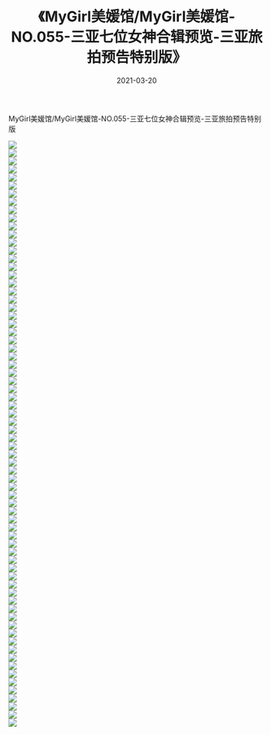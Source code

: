 ﻿---
layout: post
title:  《MyGirl美媛馆/MyGirl美媛馆-NO.055-三亚七位女神合辑预览-三亚旅拍预告特别版》
date:   2021-03-20
img: http://pic.660000.xyz/1:/网络美图/2021/MyGirl美媛馆/MyGirl美媛馆-NO.055-三亚七位女神合辑预览-三亚旅拍预告特别版/000.jpg
categories: [美女, 清纯, 唯美]
---

MyGirl美媛馆/MyGirl美媛馆-NO.055-三亚七位女神合辑预览-三亚旅拍预告特别版

 ![](http://pic.660000.xyz/1:/网络美图/2021/MyGirl美媛馆/MyGirl美媛馆-NO.055-三亚七位女神合辑预览-三亚旅拍预告特别版/001.jpg) <br>![](http://pic.660000.xyz/1:/网络美图/2021/MyGirl美媛馆/MyGirl美媛馆-NO.055-三亚七位女神合辑预览-三亚旅拍预告特别版/002.jpg) <br>![](http://pic.660000.xyz/1:/网络美图/2021/MyGirl美媛馆/MyGirl美媛馆-NO.055-三亚七位女神合辑预览-三亚旅拍预告特别版/003.jpg) <br>![](http://pic.660000.xyz/1:/网络美图/2021/MyGirl美媛馆/MyGirl美媛馆-NO.055-三亚七位女神合辑预览-三亚旅拍预告特别版/004.jpg) <br>![](http://pic.660000.xyz/1:/网络美图/2021/MyGirl美媛馆/MyGirl美媛馆-NO.055-三亚七位女神合辑预览-三亚旅拍预告特别版/005.jpg) <br>![](http://pic.660000.xyz/1:/网络美图/2021/MyGirl美媛馆/MyGirl美媛馆-NO.055-三亚七位女神合辑预览-三亚旅拍预告特别版/006.jpg) <br>![](http://pic.660000.xyz/1:/网络美图/2021/MyGirl美媛馆/MyGirl美媛馆-NO.055-三亚七位女神合辑预览-三亚旅拍预告特别版/007.jpg) <br>![](http://pic.660000.xyz/1:/网络美图/2021/MyGirl美媛馆/MyGirl美媛馆-NO.055-三亚七位女神合辑预览-三亚旅拍预告特别版/008.jpg) <br>![](http://pic.660000.xyz/1:/网络美图/2021/MyGirl美媛馆/MyGirl美媛馆-NO.055-三亚七位女神合辑预览-三亚旅拍预告特别版/009.jpg) <br>![](http://pic.660000.xyz/1:/网络美图/2021/MyGirl美媛馆/MyGirl美媛馆-NO.055-三亚七位女神合辑预览-三亚旅拍预告特别版/010.jpg) <br>![](http://pic.660000.xyz/1:/网络美图/2021/MyGirl美媛馆/MyGirl美媛馆-NO.055-三亚七位女神合辑预览-三亚旅拍预告特别版/011.jpg) <br>![](http://pic.660000.xyz/1:/网络美图/2021/MyGirl美媛馆/MyGirl美媛馆-NO.055-三亚七位女神合辑预览-三亚旅拍预告特别版/012.jpg) <br>![](http://pic.660000.xyz/1:/网络美图/2021/MyGirl美媛馆/MyGirl美媛馆-NO.055-三亚七位女神合辑预览-三亚旅拍预告特别版/013.jpg) <br>![](http://pic.660000.xyz/1:/网络美图/2021/MyGirl美媛馆/MyGirl美媛馆-NO.055-三亚七位女神合辑预览-三亚旅拍预告特别版/014.jpg) <br>![](http://pic.660000.xyz/1:/网络美图/2021/MyGirl美媛馆/MyGirl美媛馆-NO.055-三亚七位女神合辑预览-三亚旅拍预告特别版/015.jpg) <br>![](http://pic.660000.xyz/1:/网络美图/2021/MyGirl美媛馆/MyGirl美媛馆-NO.055-三亚七位女神合辑预览-三亚旅拍预告特别版/016.jpg) <br>![](http://pic.660000.xyz/1:/网络美图/2021/MyGirl美媛馆/MyGirl美媛馆-NO.055-三亚七位女神合辑预览-三亚旅拍预告特别版/017.jpg) <br>![](http://pic.660000.xyz/1:/网络美图/2021/MyGirl美媛馆/MyGirl美媛馆-NO.055-三亚七位女神合辑预览-三亚旅拍预告特别版/018.jpg) <br>![](http://pic.660000.xyz/1:/网络美图/2021/MyGirl美媛馆/MyGirl美媛馆-NO.055-三亚七位女神合辑预览-三亚旅拍预告特别版/019.jpg) <br>![](http://pic.660000.xyz/1:/网络美图/2021/MyGirl美媛馆/MyGirl美媛馆-NO.055-三亚七位女神合辑预览-三亚旅拍预告特别版/020.jpg) <br>![](http://pic.660000.xyz/1:/网络美图/2021/MyGirl美媛馆/MyGirl美媛馆-NO.055-三亚七位女神合辑预览-三亚旅拍预告特别版/021.jpg) <br>![](http://pic.660000.xyz/1:/网络美图/2021/MyGirl美媛馆/MyGirl美媛馆-NO.055-三亚七位女神合辑预览-三亚旅拍预告特别版/022.jpg) <br>![](http://pic.660000.xyz/1:/网络美图/2021/MyGirl美媛馆/MyGirl美媛馆-NO.055-三亚七位女神合辑预览-三亚旅拍预告特别版/023.jpg) <br>![](http://pic.660000.xyz/1:/网络美图/2021/MyGirl美媛馆/MyGirl美媛馆-NO.055-三亚七位女神合辑预览-三亚旅拍预告特别版/024.jpg) <br>![](http://pic.660000.xyz/1:/网络美图/2021/MyGirl美媛馆/MyGirl美媛馆-NO.055-三亚七位女神合辑预览-三亚旅拍预告特别版/025.jpg) <br>![](http://pic.660000.xyz/1:/网络美图/2021/MyGirl美媛馆/MyGirl美媛馆-NO.055-三亚七位女神合辑预览-三亚旅拍预告特别版/026.jpg) <br>![](http://pic.660000.xyz/1:/网络美图/2021/MyGirl美媛馆/MyGirl美媛馆-NO.055-三亚七位女神合辑预览-三亚旅拍预告特别版/027.jpg) <br>![](http://pic.660000.xyz/1:/网络美图/2021/MyGirl美媛馆/MyGirl美媛馆-NO.055-三亚七位女神合辑预览-三亚旅拍预告特别版/028.jpg) <br>![](http://pic.660000.xyz/1:/网络美图/2021/MyGirl美媛馆/MyGirl美媛馆-NO.055-三亚七位女神合辑预览-三亚旅拍预告特别版/029.jpg) <br>![](http://pic.660000.xyz/1:/网络美图/2021/MyGirl美媛馆/MyGirl美媛馆-NO.055-三亚七位女神合辑预览-三亚旅拍预告特别版/030.jpg) <br>![](http://pic.660000.xyz/1:/网络美图/2021/MyGirl美媛馆/MyGirl美媛馆-NO.055-三亚七位女神合辑预览-三亚旅拍预告特别版/031.jpg) <br>![](http://pic.660000.xyz/1:/网络美图/2021/MyGirl美媛馆/MyGirl美媛馆-NO.055-三亚七位女神合辑预览-三亚旅拍预告特别版/032.jpg) <br>![](http://pic.660000.xyz/1:/网络美图/2021/MyGirl美媛馆/MyGirl美媛馆-NO.055-三亚七位女神合辑预览-三亚旅拍预告特别版/033.jpg) <br>![](http://pic.660000.xyz/1:/网络美图/2021/MyGirl美媛馆/MyGirl美媛馆-NO.055-三亚七位女神合辑预览-三亚旅拍预告特别版/034.jpg) <br>![](http://pic.660000.xyz/1:/网络美图/2021/MyGirl美媛馆/MyGirl美媛馆-NO.055-三亚七位女神合辑预览-三亚旅拍预告特别版/035.jpg) <br>![](http://pic.660000.xyz/1:/网络美图/2021/MyGirl美媛馆/MyGirl美媛馆-NO.055-三亚七位女神合辑预览-三亚旅拍预告特别版/036.jpg) <br>![](http://pic.660000.xyz/1:/网络美图/2021/MyGirl美媛馆/MyGirl美媛馆-NO.055-三亚七位女神合辑预览-三亚旅拍预告特别版/037.jpg) <br>![](http://pic.660000.xyz/1:/网络美图/2021/MyGirl美媛馆/MyGirl美媛馆-NO.055-三亚七位女神合辑预览-三亚旅拍预告特别版/038.jpg) <br>![](http://pic.660000.xyz/1:/网络美图/2021/MyGirl美媛馆/MyGirl美媛馆-NO.055-三亚七位女神合辑预览-三亚旅拍预告特别版/039.jpg) <br>![](http://pic.660000.xyz/1:/网络美图/2021/MyGirl美媛馆/MyGirl美媛馆-NO.055-三亚七位女神合辑预览-三亚旅拍预告特别版/040.jpg) <br>![](http://pic.660000.xyz/1:/网络美图/2021/MyGirl美媛馆/MyGirl美媛馆-NO.055-三亚七位女神合辑预览-三亚旅拍预告特别版/041.jpg) <br>![](http://pic.660000.xyz/1:/网络美图/2021/MyGirl美媛馆/MyGirl美媛馆-NO.055-三亚七位女神合辑预览-三亚旅拍预告特别版/042.jpg) <br>![](http://pic.660000.xyz/1:/网络美图/2021/MyGirl美媛馆/MyGirl美媛馆-NO.055-三亚七位女神合辑预览-三亚旅拍预告特别版/043.jpg) <br>![](http://pic.660000.xyz/1:/网络美图/2021/MyGirl美媛馆/MyGirl美媛馆-NO.055-三亚七位女神合辑预览-三亚旅拍预告特别版/044.jpg) <br>![](http://pic.660000.xyz/1:/网络美图/2021/MyGirl美媛馆/MyGirl美媛馆-NO.055-三亚七位女神合辑预览-三亚旅拍预告特别版/045.jpg) <br>![](http://pic.660000.xyz/1:/网络美图/2021/MyGirl美媛馆/MyGirl美媛馆-NO.055-三亚七位女神合辑预览-三亚旅拍预告特别版/046.jpg) <br>![](http://pic.660000.xyz/1:/网络美图/2021/MyGirl美媛馆/MyGirl美媛馆-NO.055-三亚七位女神合辑预览-三亚旅拍预告特别版/047.jpg) <br>![](http://pic.660000.xyz/1:/网络美图/2021/MyGirl美媛馆/MyGirl美媛馆-NO.055-三亚七位女神合辑预览-三亚旅拍预告特别版/048.jpg) <br>![](http://pic.660000.xyz/1:/网络美图/2021/MyGirl美媛馆/MyGirl美媛馆-NO.055-三亚七位女神合辑预览-三亚旅拍预告特别版/049.jpg) <br>![](http://pic.660000.xyz/1:/网络美图/2021/MyGirl美媛馆/MyGirl美媛馆-NO.055-三亚七位女神合辑预览-三亚旅拍预告特别版/050.jpg) <br>![](http://pic.660000.xyz/1:/网络美图/2021/MyGirl美媛馆/MyGirl美媛馆-NO.055-三亚七位女神合辑预览-三亚旅拍预告特别版/051.jpg) <br>![](http://pic.660000.xyz/1:/网络美图/2021/MyGirl美媛馆/MyGirl美媛馆-NO.055-三亚七位女神合辑预览-三亚旅拍预告特别版/052.jpg) <br>![](http://pic.660000.xyz/1:/网络美图/2021/MyGirl美媛馆/MyGirl美媛馆-NO.055-三亚七位女神合辑预览-三亚旅拍预告特别版/053.jpg) <br>![](http://pic.660000.xyz/1:/网络美图/2021/MyGirl美媛馆/MyGirl美媛馆-NO.055-三亚七位女神合辑预览-三亚旅拍预告特别版/054.jpg) <br>![](http://pic.660000.xyz/1:/网络美图/2021/MyGirl美媛馆/MyGirl美媛馆-NO.055-三亚七位女神合辑预览-三亚旅拍预告特别版/055.jpg) <br>![](http://pic.660000.xyz/1:/网络美图/2021/MyGirl美媛馆/MyGirl美媛馆-NO.055-三亚七位女神合辑预览-三亚旅拍预告特别版/056.jpg) <br>![](http://pic.660000.xyz/1:/网络美图/2021/MyGirl美媛馆/MyGirl美媛馆-NO.055-三亚七位女神合辑预览-三亚旅拍预告特别版/057.jpg) <br>![](http://pic.660000.xyz/1:/网络美图/2021/MyGirl美媛馆/MyGirl美媛馆-NO.055-三亚七位女神合辑预览-三亚旅拍预告特别版/058.jpg) <br>![](http://pic.660000.xyz/1:/网络美图/2021/MyGirl美媛馆/MyGirl美媛馆-NO.055-三亚七位女神合辑预览-三亚旅拍预告特别版/059.jpg) <br>![](http://pic.660000.xyz/1:/网络美图/2021/MyGirl美媛馆/MyGirl美媛馆-NO.055-三亚七位女神合辑预览-三亚旅拍预告特别版/060.jpg) <br>![](http://pic.660000.xyz/1:/网络美图/2021/MyGirl美媛馆/MyGirl美媛馆-NO.055-三亚七位女神合辑预览-三亚旅拍预告特别版/061.jpg) <br>![](http://pic.660000.xyz/1:/网络美图/2021/MyGirl美媛馆/MyGirl美媛馆-NO.055-三亚七位女神合辑预览-三亚旅拍预告特别版/062.jpg) <br>![](http://pic.660000.xyz/1:/网络美图/2021/MyGirl美媛馆/MyGirl美媛馆-NO.055-三亚七位女神合辑预览-三亚旅拍预告特别版/063.jpg) <br>![](http://pic.660000.xyz/1:/网络美图/2021/MyGirl美媛馆/MyGirl美媛馆-NO.055-三亚七位女神合辑预览-三亚旅拍预告特别版/064.jpg) <br>![](http://pic.660000.xyz/1:/网络美图/2021/MyGirl美媛馆/MyGirl美媛馆-NO.055-三亚七位女神合辑预览-三亚旅拍预告特别版/065.jpg) <br>![](http://pic.660000.xyz/1:/网络美图/2021/MyGirl美媛馆/MyGirl美媛馆-NO.055-三亚七位女神合辑预览-三亚旅拍预告特别版/066.jpg) <br>![](http://pic.660000.xyz/1:/网络美图/2021/MyGirl美媛馆/MyGirl美媛馆-NO.055-三亚七位女神合辑预览-三亚旅拍预告特别版/067.jpg) <br>![](http://pic.660000.xyz/1:/网络美图/2021/MyGirl美媛馆/MyGirl美媛馆-NO.055-三亚七位女神合辑预览-三亚旅拍预告特别版/068.jpg) <br>![](http://pic.660000.xyz/1:/网络美图/2021/MyGirl美媛馆/MyGirl美媛馆-NO.055-三亚七位女神合辑预览-三亚旅拍预告特别版/069.jpg) <br>![](http://pic.660000.xyz/1:/网络美图/2021/MyGirl美媛馆/MyGirl美媛馆-NO.055-三亚七位女神合辑预览-三亚旅拍预告特别版/070.jpg) <br>![](http://pic.660000.xyz/1:/网络美图/2021/MyGirl美媛馆/MyGirl美媛馆-NO.055-三亚七位女神合辑预览-三亚旅拍预告特别版/071.jpg) <br>![](http://pic.660000.xyz/1:/网络美图/2021/MyGirl美媛馆/MyGirl美媛馆-NO.055-三亚七位女神合辑预览-三亚旅拍预告特别版/072.jpg) <br>